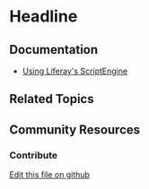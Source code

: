 # Headline

## Documentation

* [Using Liferay's ScriptEngine](https://portal.liferay.dev/docs/7-2/user/-/knowledge_base/u/using-liferays-script-engine)

## Related Topics


## Community Resources


### Contribute

[Edit this file on github](https://github.com/olafk/controlpanel-documentation-docs/blob/master/md/72en/com_liferay_server_admin_web_portlet_ServerAdminPortlet/script.md)
